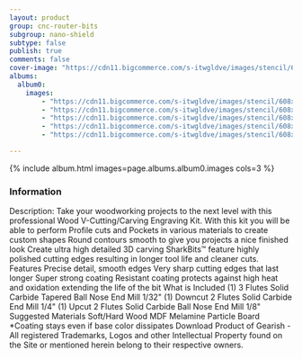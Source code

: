 ```yaml
---
layout: product
group: cnc-router-bits
subgroup: nano-shield
subtype: false
publish: true
comments: false
cover-image: "https://cdn11.bigcommerce.com/s-itwgldve/images/stencil/608x608/products/4162/8335/3155-kit_wood_v_cutting_carving_engraving_3_pc_cnc_bit_kit_v2__27602.1675310628.png?c=2"
albums:
  album0:
    images:
        - "https://cdn11.bigcommerce.com/s-itwgldve/images/stencil/608x608/products/4162/8335/3155-kit_wood_v_cutting_carving_engraving_3_pc_cnc_bit_kit_v2__27602.1675310628.png?c=2"
        - "https://cdn11.bigcommerce.com/s-itwgldve/images/stencil/608x608/products/4162/8323/SB-603254-NS_g_w_1__84051.1675310628.png?c=2"
        - "https://cdn11.bigcommerce.com/s-itwgldve/images/stencil/608x608/products/4162/8677/SB-2014-NS_box__66681.1575316613__65573.1675310628.jpg?c=2"
        - "https://cdn11.bigcommerce.com/s-itwgldve/images/stencil/608x608/products/4162/8706/sb_1518_ns_g_w_1__01966.1675310629.png?c=2"
        - "https://cdn11.bigcommerce.com/s-itwgldve/images/stencil/608x608/products/4162/8687/sharkbit_tray_1__13091.1579725188__29316.1675310629.jpg?c=2"

---
```


{% include album.html images=page.albums.album0.images cols=3 %}

### Information

Description:
 Take your woodworking projects to the next level with this professional Wood V-Cutting/Carving Engraving Kit.   With this kit you will be able to perform  Profile cuts and Pockets in various materials to create custom shapes  Round contours smooth to give you projects a nice finished look Create ultra high detailed 3D carving   SharkBits™ feature highly polished cutting edges resulting in longer tool life and cleaner cuts.  Features  Precise detail, smooth edges Very sharp cutting edges that last longer Super strong coating Resistant coating protects against high heat and oxidation extending the life of the bit  What is Included  (1) 3 Flutes Solid Carbide Tapered Ball Nose End Mill 1/32" (1) Downcut 2 Flutes Solid Carbide End Mill 1/4" (1) Upcut 2 Flutes Solid Carbide Ball Nose End Mill 1/8"  Suggested Materials   Soft/Hard Wood MDF Melamine Particle Board   *Coating stays even if base color dissipates Download Product of Gearish - All registered Trademarks, Logos and other Intellectual Property found on the Site or mentioned herein belong to their respective owners.  

